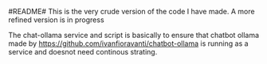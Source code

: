 #README#
This is the very crude version of the code I have made. A more refined version is in progress


The chat-ollama service and script is basically to ensure that chatbot ollama made by https://github.com/ivanfioravanti/chatbot-ollama is running as a service and doesnot need continous strating.
